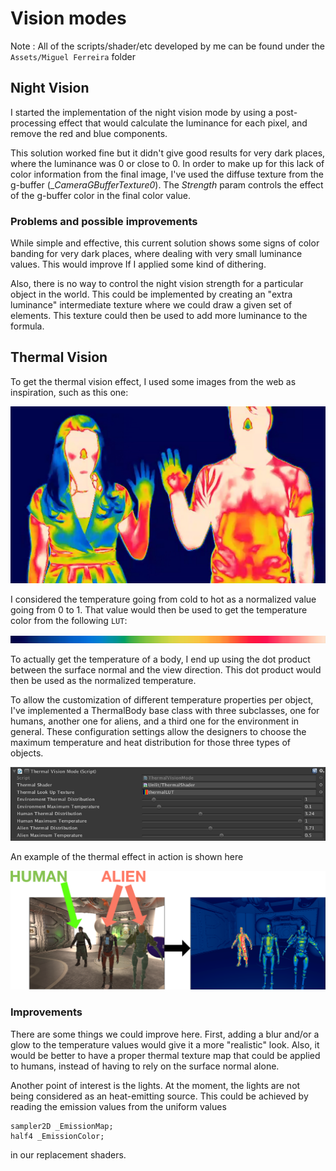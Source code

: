 # Vision modes

Note : All of the scripts/shader/etc developed by me can be found under the `Assets/Miguel Ferreira` folder

## Night Vision

I started the implementation of the night vision mode by using a post-processing effect that would calculate the luminance for each pixel, and remove the red and blue components.

This solution worked fine but it didn't give good results for very dark places, where the luminance was 0 or close to 0. In order to make up for this lack of color information from the final image, I've used the diffuse texture from the g-buffer (__CameraGBufferTexture0_). The _Strength_ param controls the effect of the g-buffer color in the final color value.

### Problems and possible improvements
While simple and effective, this current solution shows some signs of color banding for very dark places, where dealing with very small luminance values. This would improve If I applied some kind of dithering.

Also, there is no way to control the night vision strength for a particular object in the world. This could be implemented by creating an "extra luminance" intermediate texture where we could draw a given set of elements. This texture could then be used to add more luminance to the formula.



## Thermal Vision

To get the thermal vision effect, I used some images from the web as inspiration, such as this one:

![](readme/thermal_example.jpg)

I considered the temperature going from cold to hot as a normalized value going from 0 to 1. That value would then be used to get the temperature color from the following `LUT`:

![](readme/thermalLUT.png)

To actually get the temperature of a body, I end up using the dot product between the surface normal and the view direction. This dot product would then be used as the normalized temperature.

To allow the customization of different temperature properties per object, I've implemented a ThermalBody base class with three subclasses, one for humans, another one for aliens, and a third one for the environment in general. These configuration settings allow the designers to choose the maximum temperature and heat distribution for those three types of objects.

![](readme/thermal_effect_settings.png)

An example of the thermal effect in action is shown here

![](readme/thermal_vision_effect_example.png)

### Improvements

There are some things we could improve here. First, adding a blur and/or a glow to the temperature values would give it a more "realistic" look. Also, it would be better to have a proper thermal texture map that could be applied to humans, instead of having to rely on the surface normal alone.

Another point of interest is the lights. At the moment, the lights are not being considered as an heat-emitting source. This could be achieved by reading the emission values from the uniform values

```
sampler2D _EmissionMap;
half4 _EmissionColor;
```

in our replacement shaders.